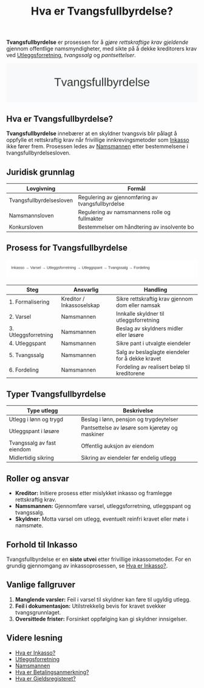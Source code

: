 ﻿---
title: "Hva er Tvangsfullbyrdelse?"
meta_title: "Hva er Tvangsfullbyrdelse?"
meta_description: '**Tvangsfullbyrdelse** er prosessen for å *gjøre rettskraftige krav gjeldende* gjennom offentlige namsmyndigheter, med sikte på å dekke kreditorers krav ved...'
slug: tvangsfullbyrdelse
type: blog
layout: pages/single
---

**Tvangsfullbyrdelse** er prosessen for å *gjøre rettskraftige krav gjeldende* gjennom offentlige namsmyndigheter, med sikte på å dekke kreditorers krav ved [Utleggsforretning](/blogs/regnskap/utleggsforretning "Hva er Utleggsforretning? Guide til utleggsforretning i Norge"), *tvangssalg* og *pantsettelser*.

![Illustrasjon av tvangsfullbyrdelse-prosessen](tvangsfullbyrdelse-image.svg)

## Hva er Tvangsfullbyrdelse?

**Tvangsfullbyrdelse** innebærer at en skyldner tvangsvis blir pålagt å oppfylle et rettskraftig krav når frivillige innkrevingsmetoder som [Inkasso](/blogs/regnskap/hva-er-inkasso "Hva er Inkasso? Komplett Guide til Inkassovirksomhet og Fordringshåndtering") ikke fører frem. Prosessen ledes av [Namsmannen](/blogs/regnskap/namsmannen "Namsmannen: Norsk tvangsfullbyrdelse og Namsmannens rolle") etter bestemmelsene i tvangsfullbyrdelsesloven.

## Juridisk grunnlag

| Lovgivning               | Formål                                                          |
|--------------------------|-----------------------------------------------------------------|
| Tvangsfullbyrdelsesloven | Regulering av gjennomføring av tvangsfullbyrdelse               |
| Namsmannsloven           | Regulering av namsmannens rolle og fullmakter                   |
| Konkursloven             | Bestemmelser om håndtering av insolvente bo                     |

## Prosess for Tvangsfullbyrdelse

![Tvangsfullbyrdelsesprosess](tvangsfullbyrdelse-prosess.svg)

| Steg               | Ansvarlig                     | Handling                                                  |
|--------------------|-------------------------------|-----------------------------------------------------------|
| 1. Formalisering   | Kreditor / Inkassoselskap     | Sikre rettskraftig krav gjennom dom eller namsak           |
| 2. Varsel          | Namsmannen                    | Innkalle skyldner til utleggsforretning                    |
| 3. Utleggsforretning| Namsmannen                   | Beslag av skyldners midler eller løsøre                    |
| 4. Utleggspant     | Namsmannen                    | Sikre pant i utvalgte eiendeler                            |
| 5. Tvangssalg      | Namsmannen                    | Salg av beslaglagte eiendeler for å dekke kravet           |
| 6. Fordeling       | Namsmannen                    | Fordeling av realisert beløp til kreditorene               |

## Typer Tvangsfullbyrdelse

| Type utlegg                 | Beskrivelse                                   |
|-----------------------------|-----------------------------------------------|
| Utlegg i lønn og trygd      | Beslag i lønn, pensjon og trygdeytelser       |
| Utleggspant i løsøre        | Pantsettelse av løsøre som kjøretøy og maskiner|
| Tvangssalg av fast eiendom  | Offentlig auksjon av eiendom                   |
| Midlertidig sikring         | Sikring av eiendeler før endelig utlegg        |

## Roller og ansvar

* **Kreditor:** Initiere prosess etter mislykket inkasso og framlegge rettskraftig krav.
* **Namsmannen:** Gjennomføre varsel, utleggsforretning, utleggspant og tvangssalg.
* **Skyldner:** Motta varsel om utlegg, eventuelt reinfri kravet eller møte i namsmøte.

## Forhold til Inkasso

Tvangsfullbyrdelse er en **siste utvei** etter frivillige inkassometoder. For en grundig gjennomgang av inkassoprosessen, se [Hva er Inkasso?](/blogs/regnskap/hva-er-inkasso "Hva er Inkasso? Komplett Guide til Inkassovirksomhet og Fordringshåndtering").

## Vanlige fallgruver

1. **Manglende varsler:** Feil i varsel til skyldner kan føre til ugyldig utlegg.
2. **Feil i dokumentasjon:** Utilstrekkelig bevis for kravet svekker tvangsgrunnlaget.
3. **Oversittede frister:** Forsinket oppfølging kan gi skyldner innsigelser.

## Videre lesning

* [Hva er Inkasso?](/blogs/regnskap/hva-er-inkasso "Hva er Inkasso? Komplett Guide til Inkassovirksomhet og Fordringshåndtering")
* [Utleggsforretning](/blogs/regnskap/utleggsforretning "Hva er Utleggsforretning? Guide til utleggsforretning i Norge")
* [Namsmannen](/blogs/regnskap/namsmannen "Namsmannen: Norsk tvangsfullbyrdelse og Namsmannens rolle")
* [Hva er Betalingsanmerkning?](/blogs/regnskap/betalingsanmerkning "Betalingsanmerkning i Norsk Regnskap")
* [Hva er Gjeldsregisteret?](/blogs/regnskap/gjeldsregisteret "Hva er Gjeldsregisteret? En Guide til Gjeldsregisteret")









